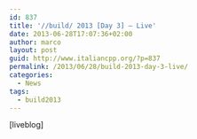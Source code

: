```yaml
---
id: 837
title: '//build/ 2013 [Day 3] – Live'
date: 2013-06-28T17:07:36+02:00
author: marco
layout: post
guid: http://www.italiancpp.org/?p=837
permalink: /2013/06/28/build-2013-day-3-live/
categories:
  - News
tags:
  - build2013
---
```

[liveblog]